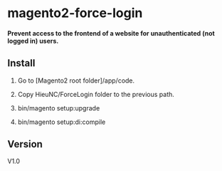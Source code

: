 # magento2-force-login
#### Prevent access to the frontend of a website for unauthenticated (not logged in) users.

## Install

1. Go to [Magento2 root folder]/app/code.

2. Copy HieuNC/ForceLogin folder to the previous path.

3. bin/magento setup:upgrade

4. bin/magento setup:di:compile


## Version

V1.0
